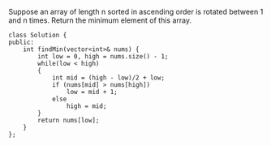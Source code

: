 Suppose an array of length n sorted in ascending order is rotated between 1 and n times. Return the minimum element of this array.
```
class Solution {
public:
    int findMin(vector<int>& nums) {
        int low = 0, high = nums.size() - 1;
        while(low < high)
        {
            int mid = (high - low)/2 + low;
            if (nums[mid] > nums[high])
                low = mid + 1;
            else
                high = mid;
        }
        return nums[low];
    }
};
```
